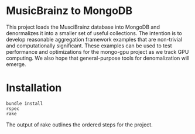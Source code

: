 # MusicBrainz to MongoDB

This project loads the MusciBrainz database into MongoDB
and denormalizes it into a smaller set of useful collections.
The intention is to develop reasonable aggregation framework examples
that are non-trivial and computationally significant.
These examples can be used to test performance and optimizations
for the mongo-gpu project as we track GPU computing.
We also hope that general-purpose tools for denomalization will emerge.

# Installation

```
bundle install
rspec
rake
```

The output of rake outlines the ordered steps for the project.
